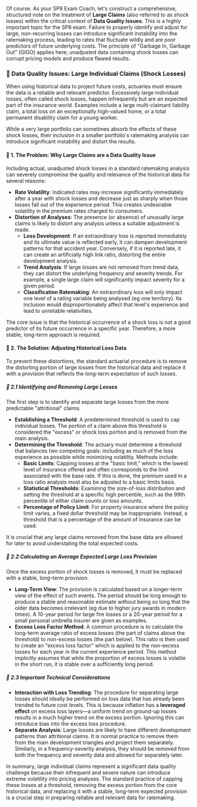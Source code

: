 Of course. As your SP8 Exam Coach, let's construct a comprehensive, structured note on the treatment of **Large Claims** (also referred to as shock losses) within the critical context of **Data Quality Issues**. This is a highly important topic for the SP8 exam. Failure to properly identify and adjust for large, non-recurring losses can introduce significant instability into the ratemaking process, leading to rates that fluctuate wildly and are poor predictors of future underlying costs. The principle of "Garbage In, Garbage Out" (GIGO) applies here; unadjusted data containing shock losses can corrupt pricing models and produce flawed results.

### **📗 Data Quality Issues: Large Individual Claims (Shock Losses)**

When using historical data to project future costs, actuaries must ensure the data is a reliable and relevant predictor. Excessively large individual losses, often called shock losses, happen infrequently but are an expected part of the insurance world. Examples include a large multi-claimant liability claim, a total loss on an exceptionally high-valued home, or a total permanent disability claim for a young worker.

While a very large portfolio can sometimes absorb the effects of these shock losses, their inclusion in a smaller portfolio's ratemaking analysis can introduce significant instability and distort the results.

#### **🔹 1\. The Problem: Why Large Claims are a Data Quality Issue**

Including actual, unadjusted shock losses in a standard ratemaking analysis can severely compromise the quality and relevance of the historical data for several reasons:

* **Rate Volatility**: Indicated rates may increase significantly immediately after a year with shock losses and decrease just as sharply when those losses fall out of the experience period. This creates undesirable volatility in the premium rates charged to consumers.  
* **Distortion of Analyses**: The presence (or absence) of unusually large claims is likely to distort any analysis unless a suitable adjustment is made.  
  * **Loss Development**: If an extraordinary loss is reported immediately and its ultimate value is reflected early, it can dampen development patterns for that accident year. Conversely, if it is reported late, it can create an artificially high link ratio, distorting the entire development analysis.  
  * **Trend Analysis**: If large losses are not removed from trend data, they can distort the underlying frequency and severity trends. For example, a single large claim will significantly impact severity for a given period.  
  * **Classification Ratemaking**: An extraordinary loss will only impact one level of a rating variable being analysed (eg one territory). Its inclusion would disproportionately affect that level's experience and lead to unreliable relativities.

The core issue is that the historical occurrence of a shock loss is not a good predictor of its future occurrence in a specific year. Therefore, a more stable, long-term approach is required.

#### **🔹 2\. The Solution: Adjusting Historical Loss Data**

To prevent these distortions, the standard actuarial procedure is to remove the distorting portion of large losses from the historical data and replace it with a provision that reflects the long-term expectation of such losses.

##### **🔸 2.1 Identifying and Removing Large Losses**

The first step is to identify and separate large losses from the more predictable "attritional" claims.

* **Establishing a Threshold**: A predetermined threshold is used to cap individual losses. The portion of a claim above this threshold is considered the "excess" or shock loss portion and is removed from the main analysis.  
* **Determining the Threshold**: The actuary must determine a threshold that balances two competing goals: including as much of the loss experience as possible while minimizing volatility. Methods include:  
  * **Basic Limits**: Capping losses at the "basic limit," which is the lowest level of insurance offered and often corresponds to the limit associated with the base rate. If this is done, the premium used in a loss ratio analysis must also be adjusted to a basic limits basis.  
  * **Statistical Thresholds**: Examining the size-of-loss distribution and setting the threshold at a specific high percentile, such as the 99th percentile of either claim counts or loss amounts.  
  * **Percentage of Policy Limit**: For property insurance where the policy limit varies, a fixed dollar threshold may be inappropriate. Instead, a threshold that is a percentage of the amount of insurance can be used.

It is crucial that any large claims removed from the base data are allowed for later to avoid understating the total expected costs.

##### **🔸 2.2 Calculating an Average Expected Large Loss Provision**

Once the excess portion of shock losses is removed, it must be replaced with a stable, long-term provision.

* **Long-Term View**: The provision is calculated based on a longer-term view of the effect of such events. The period should be long enough to produce a stable and reasonable estimate without being so long that the older data becomes irrelevant (eg due to higher jury awards in modern times). A 10-year period for large fire losses or a 20-year period for a small personal umbrella insurer are given as examples.  
* **Excess Loss Factor Method**: A common procedure is to calculate the long-term average ratio of excess losses (the part of claims above the threshold) to non-excess losses (the part below). This ratio is then used to create an "excess loss factor" which is applied to the non-excess losses for each year in the current experience period. This method implicitly assumes that while the proportion of excess losses is volatile in the short run, it is stable over a sufficiently long period.

##### **🔸 2.3 Important Technical Considerations**

* **Interaction with Loss Trending**: The procedure for separating large losses should ideally be performed on loss data that has already been trended to future cost levels. This is because inflation has a **leveraged effect** on excess loss layers—a uniform trend on ground-up losses results in a much higher trend on the excess portion. Ignoring this can introduce bias into the excess loss procedure.  
* **Separate Analysis**: Large losses are likely to have different development patterns than attritional claims. It is normal practice to remove them from the main development triangles and project them separately. Similarly, in a frequency-severity analysis, they should be removed from both the frequency and severity data and allowed for separately later.

In summary, large individual claims represent a significant data quality challenge because their infrequent and severe nature can introduce extreme volatility into pricing analyses. The standard practice of capping these losses at a threshold, removing the excess portion from the core historical data, and replacing it with a stable, long-term expected provision is a crucial step in preparing reliable and relevant data for ratemaking.


